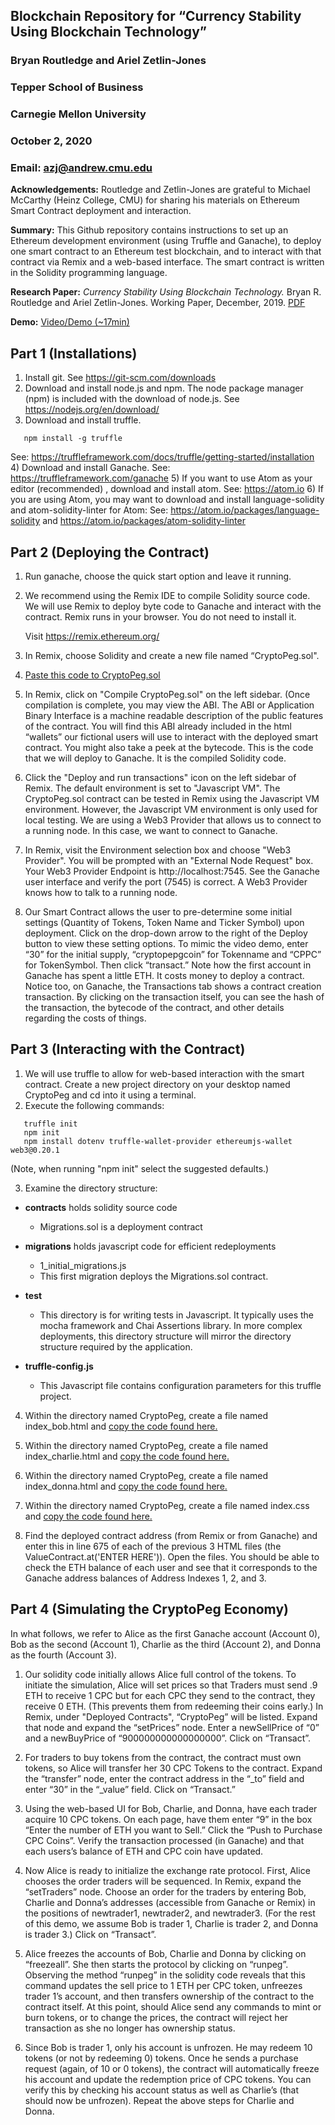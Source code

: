 ## Blockchain Repository for “Currency Stability Using Blockchain Technology”
### Bryan Routledge and Ariel Zetlin-Jones
### Tepper School of Business
### Carnegie Mellon University                  
### October 2, 2020                                
### Email: azj@andrew.cmu.edu

**Acknowledgements:** Routledge and Zetlin-Jones are grateful to Michael
McCarthy (Heinz College, CMU) for sharing his materials on Ethereum Smart 
Contract deployment and interaction.

**Summary:** This Github repository contains instructions to set up an 
Ethereum development environment (using Truffle and Ganache), to deploy 
one smart contract to an Ethereum test blockchain, and to interact with 
that contract via Remix and a web-based interface. The smart contract
is written in the Solidity programming language.

**Research Paper:**  *Currency Stability Using Blockchain Technology.* Bryan R. Routledge and Ariel Zetlin-Jones. Working Paper, December, 2019.
[PDF](https://www.andrew.cmu.edu/user/azj/files/cryptopeg.PAPER.v2.pdf)

**Demo:** [Video/Demo (~17min)](http://sulawesi.tepper.cmu.edu/CryptoPeg)

## Part 1 (Installations)

1) Install git.
   See https://git-scm.com/downloads
2) Download and install node.js and npm.
   The node package manager (npm) is included with the download of
   node.js. See https://nodejs.org/en/download/
3) Download and install truffle.
```
   npm install -g truffle
```
   See: https://truffleframework.com/docs/truffle/getting-started/installation
4) Download and install Ganache.
   See: https://truffleframework.com/ganache
5) If you want to use Atom as your editor (recommended) , download and install atom.
   See: https://atom.io
6) If you are using Atom, you may want to download and install
   language-solidity and atom-solidity-linter for Atom:
   See: https://atom.io/packages/language-solidity and https://atom.io/packages/atom-solidity-linter

## Part 2  (Deploying the Contract)

1) Run ganache, choose the quick start option and leave it running.

2) We recommend using the Remix IDE to compile Solidity source code. We will use Remix
   to deploy byte code to Ganache and interact with the contract. Remix runs in your
   browser. You do not need to install it.

   Visit https://remix.ethereum.org/

3) In Remix, choose Solidity and create a new file named “CryptoPeg.sol".

4) [Paste this code to CryptoPeg.sol](./CryptoPeg.sol)

5) In Remix, click on "Compile CryptoPeg.sol" on the left sidebar.  (Once compilation
   is complete, you may view the ABI. The ABI or Application Binary Interface is a
   machine readable description of the public features of the contract. You will find
   this ABI already included in the html “wallets” our fictional users will use to
   interact with the deployed smart contract.
   You might also take a peek at the bytecode. This is the code that we will deploy to Ganache. It is the compiled Solidity code.

6) Click the "Deploy and run transactions" icon on the left sidebar of Remix. The default environment is set to "Javascript VM". The CryptoPeg.sol contract can be tested in Remix using the Javascript VM environment. However, the Javascript VM environment is only used for local testing.  We are using a Web3 Provider that allows us to connect to a running node. In this case, we want to connect to Ganache.

7) In Remix, visit the Environment selection box and choose "Web3 Provider". You will be prompted with an "External Node Request" box. Your Web3 Provider Endpoint is http://localhost:7545. See the Ganache user interface and verify the port (7545) is correct. A Web3 Provider knows how to talk to a running node.

9) Our Smart Contract allows the user to pre-determine some initial settings (Quantity of Tokens, Token Name and Ticker Symbol) upon deployment. Click on the drop-down arrow to the right of the Deploy button to view these setting options. To mimic the video demo, enter “30” for the initial supply, “cryptopepgcoin” for Tokenname and “CPPC” for TokenSymbol. Then click “transact.” Note how the first account in Ganache has spent a little ETH. It costs money to deploy a contract. Notice too, on Ganache, the Transactions tab shows a contract creation transaction. By clicking on the transaction itself, you can see the hash of the transaction, the bytecode of the contract, and other details regarding the costs of things.

## Part 3  (Interacting with the Contract)

1) We will use truffle to allow for web-based interaction with the smart contract. Create a new project directory on your desktop named CryptoPeg and cd into it using a terminal.
2) Execute the following commands:

```
   truffle init
   npm init
   npm install dotenv truffle-wallet-provider ethereumjs-wallet web3@0.20.1
```
(Note, when running "npm init" select the suggested defaults.)

3) Examine the directory structure:

* **contracts** holds solidity source code
  * Migrations.sol is a deployment contract
* **migrations** holds javascript code for efficient redeployments
  * 1_initial_migrations.js
  * This first migration deploys the Migrations.sol contract.
* **test**
  * This directory is for writing tests in Javascript.
It typically uses the mocha framework and Chai Assertions library.
In more complex deployments, this directory structure will mirror
the directory structure required by the application.
* **truffle-config.js**

  * This Javascript file contains configuration parameters for this truffle project.

4) Within the directory named CryptoPeg, create a file named index_bob.html and [copy the code found here.](./html/index_bob.html)

5) Within the directory named CryptoPeg, create a file named index_charlie.html and [copy the code found here.](./html/index_charlie.html)

6) Within the directory named CryptoPeg, create a file named index_donna.html and [copy the code found here.](./html/index_donna.html)

7) Within the directory named CryptoPeg, create a file named index.css and [copy the code found here.](./html/index.css)

8) Find the deployed contract address (from Remix or from Ganache) and enter this in line 675 of each of the previous 3 HTML files (the ValueContract.at('ENTER HERE')). Open the files. You should be able to check the ETH balance of each user and see that it corresponds to the Ganache address balances of Address Indexes 1, 2, and 3.

## Part 4  (Simulating the CryptoPeg Economy)

In what follows, we refer to Alice as the first Ganache account (Account 0), Bob as the second (Account 1), Charlie as the third (Account 2), and Donna as the fourth (Account 3).

1) Our solidity code initially allows Alice full control of the tokens. To initiate the simulation, Alice will set prices so that Traders must send .9 ETH to receive 1 CPC but for each CPC they send to the contract, they receive 0 ETH. (This prevents them from redeeming their coins early.) In Remix, under "Deployed Contracts", “CryptoPeg” will be listed. Expand that node and expand the “setPrices” node. Enter a newSellPrice of “0” and a newBuyPrice of “900000000000000000”. Click on “Transact”.

2) For traders to buy tokens from the contract, the contract must own tokens, so Alice will transfer her 30 CPC Tokens to the contract. Expand the “transfer” node, enter the contract address in the “_to” field and enter “30” in the “_value” field. Click on “Transact.”

3) Using the web-based UI for Bob, Charlie, and Donna, have each trader acquire 10 CPC tokens. On each page, have them enter “9” in the box “Enter the number of ETH you want to Sell.” Click the “Push to Purchase CPC Coins”. Verify the transaction processed (in Ganache) and that each users’s balance of ETH and CPC coin have updated.

4) Now Alice is ready to initialize the exchange rate protocol. First, Alice chooses the order traders will be sequenced. In Remix, expand the “setTraders” node. Choose an order for the traders by entering Bob, Charlie and Donna’s addresses (accessible from Ganache or Remix) in the positions of newtrader1, newtrader2, and newtrader3. (For the rest of this demo, we assume Bob is trader 1, Charlie is trader 2, and Donna is trader 3.) Click on “Transact”.

5) Alice freezes the accounts of Bob, Charlie and Donna by clicking on “freezeall”. She then starts the protocol by clicking on “runpeg”. Observing the method “runpeg” in the solidity code reveals that this command updates the sell price to 1 ETH per CPC token, unfreezes trader 1’s account, and then transfers ownership of the contract to the contract itself. At this point, should Alice send any commands to mint or burn tokens, or to change the prices, the contract will reject her transaction as she no longer has ownership status.

6) Since Bob is trader 1, only his account is unfrozen. He may redeem 10 tokens (or not by redeeming 0) tokens. Once he sends a purchase request (again, of 10 or 0 tokens), the contract will automatically freeze his account and update the redemption price of CPC tokens. You can verify this by checking his account status as well as Charlie’s (that should now be unfrozen). Repeat the above steps for Charlie and Donna.

